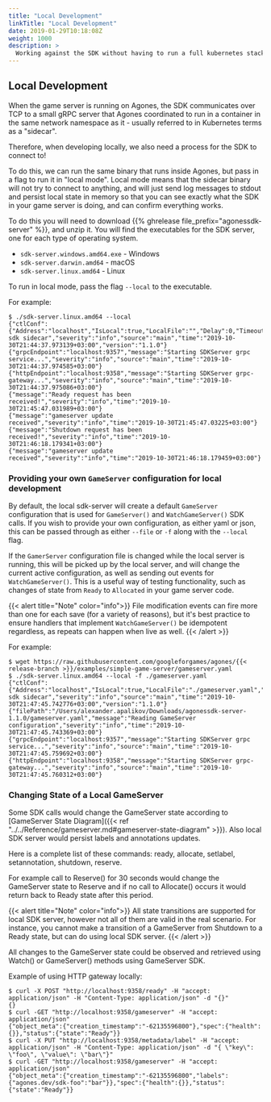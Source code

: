 ```yaml
---
title: "Local Development"
linkTitle: "Local Development"
date: 2019-01-29T10:18:08Z
weight: 1000
description: >
  Working against the SDK without having to run a full kubernetes stack
---
```


## Local Development

When the game server is running on Agones, the SDK communicates over TCP to a small
gRPC server that Agones coordinated to run in a container in the same network
namespace as it - usually referred to in Kubernetes terms as a "sidecar".

Therefore, when developing locally, we also need a process for the SDK to connect to!

To do this, we can run the same binary that runs inside Agones, but pass in a flag
to run it in "local mode". Local mode means that the sidecar binary
will not try to connect to anything, and will just send log messages to stdout and persist local state in memory so
that you can see exactly what the SDK in your game server is doing, and can
confirm everything works.

To do this you will need to download {{% ghrelease file_prefix="agonessdk-server" %}}, and unzip it.
You will find the executables for the SDK server, one for each type of operating system.

- `sdk-server.windows.amd64.exe` - Windows
- `sdk-server.darwin.amd64` - macOS
- `sdk-server.linux.amd64` - Linux

To run in local mode, pass the flag `--local` to the executable.

For example:

```console
$ ./sdk-server.linux.amd64 --local
{"ctlConf":{"Address":"localhost","IsLocal":true,"LocalFile":"","Delay":0,"Timeout":0,"Test":"","GRPCPort":9357,"HTTPPort":9358},"message":"Starting sdk sidecar","severity":"info","source":"main","time":"2019-10-30T21:44:37.973139+03:00","version":"1.1.0"}
{"grpcEndpoint":"localhost:9357","message":"Starting SDKServer grpc service...","severity":"info","source":"main","time":"2019-10-30T21:44:37.974585+03:00"}
{"httpEndpoint":"localhost:9358","message":"Starting SDKServer grpc-gateway...","severity":"info","source":"main","time":"2019-10-30T21:44:37.975086+03:00"}
{"message":"Ready request has been received!","severity":"info","time":"2019-10-30T21:45:47.031989+03:00"}
{"message":"gameserver update received","severity":"info","time":"2019-10-30T21:45:47.03225+03:00"}
{"message":"Shutdown request has been received!","severity":"info","time":"2019-10-30T21:46:18.179341+03:00"}
{"message":"gameserver update received","severity":"info","time":"2019-10-30T21:46:18.179459+03:00"}
```

### Providing your own `GameServer` configuration for local development

By default, the local sdk-server will create a default `GameServer` configuration that is used for `GameServer()`
and `WatchGameServer()` SDK calls. If you wish to provide your own configuration, as either yaml or json, this
can be passed through as either `--file` or `-f` along with the `--local` flag.

If the `GamerServer` configuration file is changed while the local server is running,
this will be picked up by the local server, and will change the current active configuration, as well as sending out
events for `WatchGameServer()`. This is a useful way of testing functionality, such as changes of state from `Ready` to
`Allocated` in your game server code.

{{< alert title="Note" color="info">}}
File modification events can fire more than one for each save (for a variety of reasons),
but it's best practice to ensure handlers that implement `WatchGameServer()` be idempotent regardless, as repeats can
happen when live as well.
{{< /alert >}}

For example:

```console
$ wget https://raw.githubusercontent.com/googleforgames/agones/{{< release-branch >}}/examples/simple-game-server/gameserver.yaml
$ ./sdk-server.linux.amd64 --local -f ./gameserver.yaml
{"ctlConf":{"Address":"localhost","IsLocal":true,"LocalFile":"./gameserver.yaml","Delay":0,"Timeout":0,"Test":"","GRPCPort":9357,"HTTPPort":9358},"message":"Starting sdk sidecar","severity":"info","source":"main","time":"2019-10-30T21:47:45.742776+03:00","version":"1.1.0"}
{"filePath":"/Users/alexander.apalikov/Downloads/agonessdk-server-1.1.0/gameserver.yaml","message":"Reading GameServer configuration","severity":"info","time":"2019-10-30T21:47:45.743369+03:00"}
{"grpcEndpoint":"localhost:9357","message":"Starting SDKServer grpc service...","severity":"info","source":"main","time":"2019-10-30T21:47:45.759692+03:00"}
{"httpEndpoint":"localhost:9358","message":"Starting SDKServer grpc-gateway...","severity":"info","source":"main","time":"2019-10-30T21:47:45.760312+03:00"}
```

### Changing State of a Local GameServer

Some SDK calls would change the GameServer state according to [GameServer State Diagram]({{< ref "../../Reference/gameserver.md#gameserver-state-diagram" >}}). Also local SDK server would persist labels and annotations updates.

Here is a complete list of these commands: ready, allocate, setlabel, setannotation, shutdown, reserve.

For example call to Reserve() for 30 seconds would change the GameServer state to Reserve and if no call to Allocate() occurs it would return back to Ready state after this period.

{{< alert title="Note" color="info">}}
All state transitions are supported for local SDK server, however not all of them are valid in the real scenario. For instance, you cannot make a transition of a GameServer from Shutdown to a Ready state, but can do using local SDK server.
{{< /alert >}}

All changes to the GameServer state could be observed and retrieved using Watch() or GameServer() methods using GameServer SDK.

Example of using HTTP gateway locally:

```console
$ curl -X POST "http://localhost:9358/ready" -H "accept: application/json" -H "Content-Type: application/json" -d "{}"
{}
$ curl -GET "http://localhost:9358/gameserver" -H "accept: application/json"
{"object_meta":{"creation_timestamp":"-62135596800"},"spec":{"health":{}},"status":{"state":"Ready"}}
$ curl -X PUT "http://localhost:9358/metadata/label" -H "accept: application/json" -H "Content-Type: application/json" -d "{ \"key\": \"foo\", \"value\": \"bar\"}"
$ curl -GET "http://localhost:9358/gameserver" -H "accept: application/json"
{"object_meta":{"creation_timestamp":"-62135596800","labels":{"agones.dev/sdk-foo":"bar"}},"spec":{"health":{}},"status":{"state":"Ready"}}
```
